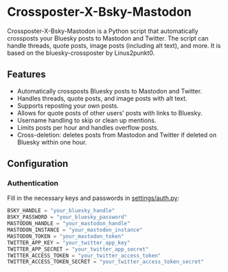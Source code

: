 # Crossposter-X-Bsky-Mastodon

Crossposter-X-Bsky-Mastodon is a Python script that automatically crossposts your Bluesky posts to Mastodon and Twitter. The script can handle threads, quote posts, image posts (including alt text), and more. It is based on the bluesky-crossposter by Linus2punkt0.

## Features

- Automatically crossposts Bluesky posts to Mastodon and Twitter.
- Handles threads, quote posts, and image posts with alt text.
- Supports reposting your own posts.
- Allows for quote posts of other users' posts with links to Bluesky.
- Username handling to skip or clean up mentions.
- Limits posts per hour and handles overflow posts.
- Cross-deletion: deletes posts from Mastodon and Twitter if deleted on Bluesky within one hour.

## Configuration

### Authentication

Fill in the necessary keys and passwords in [settings/auth.py](settings/auth.py):

```py
BSKY_HANDLE = "your_bluesky_handle"
BSKY_PASSWORD = "your_bluesky_password"
MASTODON_HANDLE = "your_mastodon_handle"
MASTODON_INSTANCE = "your_mastodon_instance"
MASTODON_TOKEN = "your_mastodon_token"
TWITTER_APP_KEY = "your_twitter_app_key"
TWITTER_APP_SECRET = "your_twitter_app_secret"
TWITTER_ACCESS_TOKEN = "your_twitter_access_token"
TWITTER_ACCESS_TOKEN_SECRET = "your_twitter_access_token_secret"
